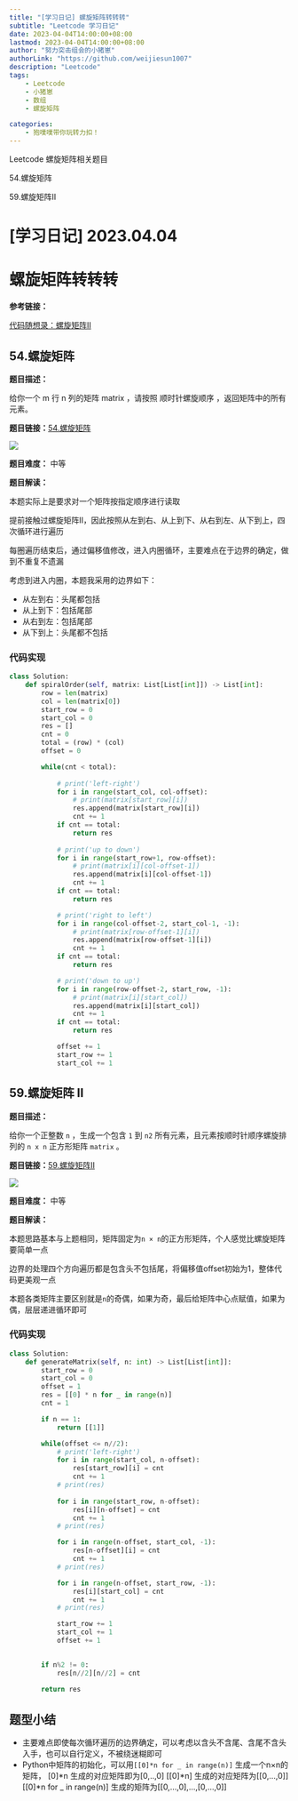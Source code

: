 ```yaml
---
title: "[学习日记] 螺旋矩阵转转转"
subtitle: "Leetcode 学习日记"
date: 2023-04-04T14:00:00+08:00 
lastmod: 2023-04-04T14:00:00+08:00
author: "努力突击组会的小猪崽"
authorLink: "https://github.com/weijiesun1007"
description: "Leetcode"
tags: 
    - Leetcode  
    - 小猪崽
    - 数组
    - 螺旋矩阵  

categories: 
    - 狍噗噗带你玩转力扣！
---
```


Leetcode 螺旋矩阵相关题目

54.螺旋矩阵

59.螺旋矩阵II
<!--more-->

# [学习日记] 2023.04.04
# 螺旋矩阵转转转

**参考链接：**

[代码随想录：螺旋矩阵Ⅱ](https://www.programmercarl.com/0059.%E8%9E%BA%E6%97%8B%E7%9F%A9%E9%98%B5II.html)

## 54.螺旋矩阵

**题目描述：**

给你一个 m 行 n 列的矩阵 matrix ，请按照 顺时针螺旋顺序 ，返回矩阵中的所有元素。

**题目链接：**[54.螺旋矩阵](https://leetcode.cn/problems/spiral-matrix/)

![](images/学习日记/0404/螺旋矩阵示例.png)

**题目难度：** 中等

**题目解读：**

本题实际上是要求对一个矩阵按指定顺序进行读取

提前接触过螺旋矩阵Ⅱ，因此按照从左到右、从上到下、从右到左、从下到上，四次循环进行遍历

每圈遍历结束后，通过偏移值修改，进入内圈循环，主要难点在于边界的确定，做到不重复不遗漏

考虑到进入内圈，本题我采用的边界如下：

+ 从左到右：头尾都包括
+ 从上到下：包括尾部
+ 从右到左：包括尾部
+ 从下到上：头尾都不包括

### 代码实现

```python
class Solution:
    def spiralOrder(self, matrix: List[List[int]]) -> List[int]:
        row = len(matrix)
        col = len(matrix[0])
        start_row = 0
        start_col = 0
        res = []
        cnt = 0
        total = (row) * (col)
        offset = 0

        while(cnt < total):
            
            # print('left-right')
            for i in range(start_col, col-offset):
                # print(matrix[start_row][i])
                res.append(matrix[start_row][i])
                cnt += 1
            if cnt == total:
                return res
            
            # print('up to down')
            for i in range(start_row+1, row-offset):
                # print(matrix[i][col-offset-1])
                res.append(matrix[i][col-offset-1])
                cnt += 1
            if cnt == total:
                return res

            # print('right to left')
            for i in range(col-offset-2, start_col-1, -1):
                # print(matrix[row-offset-1][i])
                res.append(matrix[row-offset-1][i])
                cnt += 1
            if cnt == total:
                return res

            # print('down to up')
            for i in range(row-offset-2, start_row, -1):
                # print(matrix[i][start_col])
                res.append(matrix[i][start_col])
                cnt += 1
            if cnt == total:
                return res

            offset += 1
            start_row += 1
            start_col += 1
```

## 59.螺旋矩阵 II

**题目描述：**

给你一个正整数 `n` ，生成一个包含 `1` 到 `n2` 所有元素，且元素按顺时针顺序螺旋排列的 `n x n` 正方形矩阵 `matrix` 。

**题目链接：**[59.螺旋矩阵II](https://leetcode.cn/problems/spiral-matrix-ii/)

![](images/学习日记/0404/螺旋矩阵2示例.png)


**题目难度：** 中等

**题目解读：**

本题思路基本与上题相同，矩阵固定为`n × n`的正方形矩阵，个人感觉比螺旋矩阵要简单一点

边界的处理四个方向遍历都是包含头不包括尾，将偏移值offset初始为1，整体代码更美观一点

本题各类矩阵主要区别就是`n`的奇偶，如果为奇，最后给矩阵中心点赋值，如果为偶，层层递进循环即可

### 代码实现

```python
class Solution:
    def generateMatrix(self, n: int) -> List[List[int]]:
        start_row = 0
        start_col = 0
        offset = 1
        res = [[0] * n for _ in range(n)]
        cnt = 1

        if n == 1:
            return [[1]]

        while(offset <= n//2):
            # print('left-right')
            for i in range(start_col, n-offset):
                res[start_row][i] = cnt
                cnt += 1
            # print(res)
            
            for i in range(start_row, n-offset):
                res[i][n-offset] = cnt
                cnt += 1
            # print(res)

            for i in range(n-offset, start_col, -1):
                res[n-offset][i] = cnt
                cnt += 1
            # print(res)

            for i in range(n-offset, start_row, -1):
                res[i][start_col] = cnt
                cnt += 1
            # print(res)

            start_row += 1
            start_col += 1
            offset += 1

        
        if n%2 != 0:
            res[n//2][n//2] = cnt
        
        return res
```

## 题型小结
+ 主要难点即使每次循环遍历的边界确定，可以考虑以含头不含尾、含尾不含头入手，也可以自行定义，不被绕迷糊即可
+ Python中矩阵的初始化，可以用`[[0]*n for _ in range(n)]` 生成一个n×n的矩阵，
     [0]*n 生成的对应矩阵即为[0,..,0]
     [[0]*n] 生成的对应矩阵为[[0,...,0]]
     [[0]*n for _ in range(n)] 生成的矩阵为[[0,...,0],...,[0,...,0]]